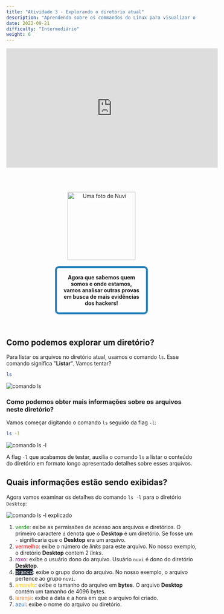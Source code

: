 ```yaml
---
title: "Atividade 3 - Explorando o diretório atual"
description: "Aprendendo sobre os commandos do Linux para visualizar o conteúdo do diretório atual"
date: 2022-09-21
difficulty: "Intermediário"
weight: 6
---
```


<iframe style="display: block; margin: auto;" width="560" height="315" src="https://www.youtube.com/embed/dSsed9cR9QI" alt="Um vídeo do YouTube sobre a atividade 3 - Explorando o diretório atual" frameborder="0" allow="accelerometer; autoplay; clipboard-write; encrypted-media; gyroscope; picture-in-picture" allowfullscreen>
</iframe>

<div style="margin: 1rem;padding: 2rem 2rem;text-align: center;">
    <div style="display: inline-block;padding: 1rem 1rem;vertical-align: middle;">
        <img src="../images/nuvi.PNG?" alt="Uma foto de Nuvi" width="180" height="180" />
    </div>
    <div style="display: inline-block;padding: 1rem 1rem;vertical-align: middle;width:50%;border:5px solid #2980b9;border-radius:10px;font-weight: bold;">
        Agora que sabemos quem somos e onde estamos, vamos analisar outras provas em busca de mais evidências dos hackers!
    </div>
</div>

## Como podemos explorar um diretório?

Para listar os arquivos no diretório atual, usamos o comando `ls`. Esse comando significa "**Listar**". Vamos tentar?

```sh
ls
```

![comando ls](../images/03_ls-command.png?classes=border,shadow)

### Como podemos obter mais informações sobre os arquivos neste diretório?

Vamos começar digitando o comando `ls` seguido da flag `-l`:

```sh
ls -l
```

![comando ls -l](../images/03_ls-l.png?classes=border,shadow)

A flag `-l` que acabamos de testar, auxilia o comando `ls` a listar o conteúdo do diretório em formato longo apresentado detalhes sobre esses arquivos.

## Quais informações estão sendo exibidas?

Agora vamos examinar os detalhes do comando `ls -l` para o diretório `Desktop`:

![comando ls -l explicado](../images/03_ls-l-numbers.png?classes=border,shadow)

1. <span style="color:green">verde</span>: exibe as permissões de acesso aos arquivos e diretórios. O primeiro caractere `d` denota que o **Desktop** é um diretório. Se fosse um `-` significaria que o **Desktop** era um arquivo.
2. <span style="color:red">vermelho</span>: exibe o número de _links_ para este arquivo. No nosso exemplo, o diretório **Desktop** contem 2 _links_.
3. <span style="color:purple">roxo</span>: exibe o usuário dono do arquivo. Usuário `nuvi` é dono do diretório **Desktop**.
4. <span style="color:white;background-color:#232b36">branco</span>: exibe o grupo dono do arquivo. No nosso exemplo, o arquivo pertence ao grupo `nuvi`.
5. <span style="color:#ffc000">amarelo</span>: exibe o tamanho do arquivo em **bytes**. O arquivo **Desktop** contém um tamanho de 4096 bytes.
6. <span style="color:#ed7d31">laranja</span>: exibe a data e a hora em que o arquivo foi criado.
7. <span style="color:#2e75b6">azul</span>: exibe o nome do arquivo ou diretório.
